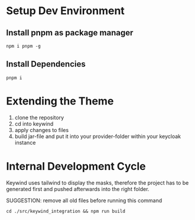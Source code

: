 # Setup Dev Environment
## Install pnpm as package manager
`
    npm i pnpm -g
`
## Install Dependencies
`
    pnpm i
`

# Extending the Theme
1. clone the repository
2. cd into keywind
3. apply changes to files
4. build jar-file and put it into your provider-folder within your keycloak instance

# Internal Development Cycle
Keywind uses tailwind to display the masks, therefore the project has to be generated first and pushed afterwards into the right folder.

SUGGESTION: remove all old files before running this command

`
    cd ./src/keywind_integration && npm run build
`